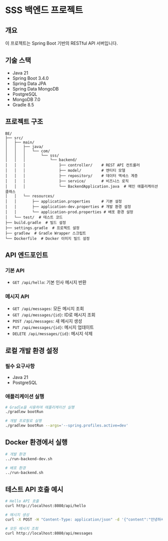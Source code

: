 # SSS 백엔드 프로젝트

## 개요
이 프로젝트는 Spring Boot 기반의 RESTful API 서버입니다.

## 기술 스택
- Java 21
- Spring Boot 3.4.0
- Spring Data JPA
- Spring Data MongoDB
- PostgreSQL
- MongoDB 7.0
- Gradle 8.5

## 프로젝트 구조
```
BE/
├── src/
│   ├── main/
│   │   ├── java/
│   │   │   └── com/
│   │   │       └── sss/
│   │   │           └── backend/
│   │   │               ├── controller/    # REST API 컨트롤러
│   │   │               ├── model/         # 엔티티 모델
│   │   │               ├── repository/    # 데이터 액세스 계층
│   │   │               ├── service/       # 비즈니스 로직
│   │   │               └── BackendApplication.java  # 메인 애플리케이션 클래스
│   │   └── resources/
│   │       ├── application.properties     # 기본 설정
│   │       ├── application-dev.properties # 개발 환경 설정
│   │       └── application-prod.properties # 배포 환경 설정
│   └── test/  # 테스트 코드
├── build.gradle  # 빌드 설정
├── settings.gradle  # 프로젝트 설정
├── gradlew  # Gradle Wrapper 스크립트
└── Dockerfile  # Docker 이미지 빌드 설정
```

## API 엔드포인트

### 기본 API
- `GET /api/hello`: 기본 인사 메시지 반환

### 메시지 API
- `GET /api/messages`: 모든 메시지 조회
- `GET /api/messages/{id}`: ID로 메시지 조회
- `POST /api/messages`: 새 메시지 생성
- `PUT /api/messages/{id}`: 메시지 업데이트
- `DELETE /api/messages/{id}`: 메시지 삭제

## 로컬 개발 환경 설정

### 필수 요구사항
- Java 21
- PostgreSQL

### 애플리케이션 실행
```bash
# Gradle을 사용하여 애플리케이션 실행
./gradlew bootRun

# 개발 프로필로 실행
./gradlew bootRun --args='--spring.profiles.active=dev'
```

## Docker 환경에서 실행
```bash
# 개발 환경
../run-backend-dev.sh

# 배포 환경
../run-backend.sh
```

## 테스트 API 호출 예시
```bash
# Hello API 호출
curl http://localhost:8080/api/hello

# 메시지 생성
curl -X POST -H "Content-Type: application/json" -d '{"content":"안녕하세요!"}' http://localhost:8080/api/messages

# 모든 메시지 조회
curl http://localhost:8080/api/messages
```

